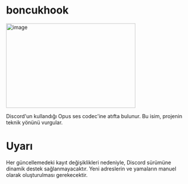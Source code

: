 # boncukhook
<img width="353" height="230" alt="image" src="https://github.com/user-attachments/assets/042a7bac-e211-4b27-a0e6-2516b5c117c3" />

Discord'un kullandığı Opus ses codec'ine atıfta bulunur. Bu isim, projenin teknik yönünü vurgular.




# Uyarı
Her güncellemedeki kayıt değişiklikleri nedeniyle, Discord sürümüne dinamik destek sağlanmayacaktır. Yeni adreslerin ve yamaların manuel olarak oluşturulması gerekecektir.
